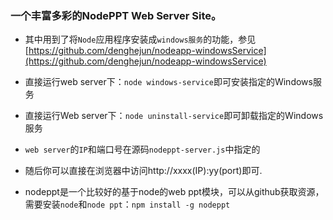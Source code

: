 ### 一个丰富多彩的NodePPT Web Server Site。
- 其中用到了将`Node`应用程序安装成`windows服务`的功能，参见[https://github.com/denghejun/nodeapp-windowsService](https://github.com/denghejun/nodeapp-windowsService)

- 直接运行web server下：`node windows-service`即可安装指定的Windows服务
- 直接运行Web server下：`node uninstall-service`即可卸载指定的Windows服务
- `web server`的`IP`和端口号在源码`nodeppt-server.js`中指定的

- 随后你可以直接在浏览器中访问http://xxxx(IP):yy(port)即可.

- nodeppt是一个比较好的基于node的web ppt模块，可以从github获取资源，需要安装`node`和`node ppt`：`npm install -g nodeppt`
